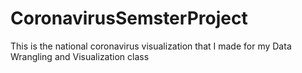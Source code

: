 # CoronavirusSemsterProject
This is the national coronavirus visualization that I made for my Data Wrangling and Visualization class
